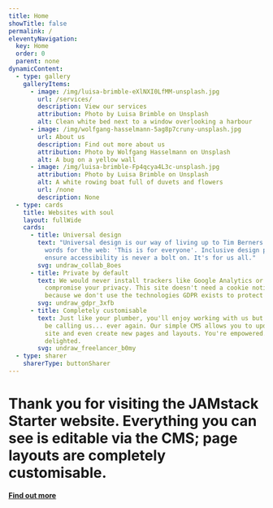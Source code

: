 ```yaml
---
title: Home
showTitle: false
permalink: /
eleventyNavigation:
  key: Home
  order: 0
  parent: none
dynamicContent:
  - type: gallery
    galleryItems:
      - image: /img/luisa-brimble-eXlNXI0LfMM-unsplash.jpg
        url: /services/
        description: View our services
        attribution: Photo by Luisa Brimble on Unsplash
        alt: Clean white bed next to a window overlooking a harbour
      - image: /img/wolfgang-hasselmann-5ag8p7cruny-unsplash.jpg
        url: About us
        description: Find out more about us
        attribution: Photo by Wolfgang Hasselmann on Unsplash
        alt: A bug on a yellow wall
      - image: /img/luisa-brimble-Fp4qcya4L3c-unsplash.jpg
        attribution: Photo by Luisa Brimble on Unsplash
        alt: A white rowing boat full of duvets and flowers
        url: /none
        description: None
  - type: cards
    title: Websites with soul
    layout: fullWide
    cards:
      - title: Universal design
        text: "Universal design is our way of living up to Tim Berners Lee's founding
          words for the web: 'This is for everyone'. Inclusive design principles
          ensure accessibility is never a bolt on. It's for us all."
        svg: undraw_collab_8oes
      - title: Private by default
        text: We would never install trackers like Google Analytics or do anything to
          compromise your privacy. This site doesn't need a cookie notice
          because we don't use the technologies GDPR exists to protect you from.
        svg: undraw_gdpr_3xfb
      - title: Completely customisable
        text: Just like your plumber, you'll enjoy working with us but you don't want to
          be calling us... ever again. Our simple CMS allows you to update your
          site and even create new pages and layouts. You're empowered. We're
          delighted.
        svg: undraw_freelancer_b0my
  - type: sharer
    sharerType: buttonSharer
---
```

# Thank you for visiting the JAMstack Starter website. Everything you can see is editable via the CMS; page layouts are completely customisable.

**[Find out more](/about/)**
